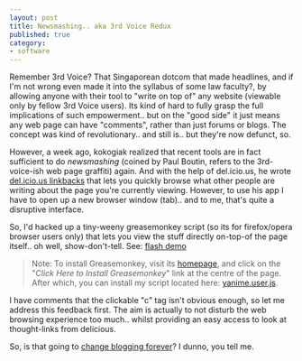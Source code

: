 ```yaml
---
layout: post
title: Newsmashing.. aka 3rd Voice Redux
published: true
category:
- software
---
```

Remember 3rd Voice? That Singaporean dotcom that made headlines, and if I'm not wrong even made it into the syllabus of some law faculty?, by allowing anyone with their tool to "write on top of" any website (viewable only by fellow 3rd Voice users). Its kind of hard to fully grasp the full implications of such empowerment.. but on the "good side" it just means any web page can have "comments", rather than just forums or blogs. The concept was kind of revolutionary.. and still is.. but they're now defunct, so.

However, a week ago, kokogiak realized that recent tools are in fact sufficient to do _newsmashing_ (coined by Paul Boutin, refers to the 3rd-voice-ish web page graffiti) again. And with the help of del.icio.us, he wrote [del.icio.us linkbacks](http://www.kokogiak.com/delicious_linkbacks.html) that lets you quickly browse what other people are writing about the page you're currently viewing. However, to use his app I have to open up a new browser window (tab).. and to me, that's quite a disruptive interface.

So, I'd hacked up a tiny-weeny greasemonkey script (so its for firefox/opera browser users only) that lets you view the stuff directly on-top-of the page itself.. oh well, show-don't-tell. See: [flash demo](http://www.yanime.org/GreaseMonkey.htm)

> Note: To install Greasemonkey, visit its [homepage](http://greasemonkey.mozdev.org/), and click on the "_Click Here to Install Greasemonkey_" link at the centre of the page. After which, you can install my script located here: [yanime.user.js](http://www.yanime.org/yanime.user.js).

I have comments that the clickable "c" tag isn't obvious enough, so let me address this feedback first. The aim is actually to not disturb the web browsing experience too much.. whilst providing an easy access to look at thought-links from delicious.

So, is that going to [change blogging forever](http://slate.msn.com/id/2114791/)? I dunno, you tell me.

